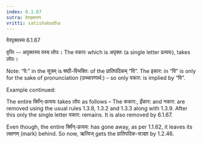```yaml
---
index: 6.1.67
sutra: वेरपृक्तस्य
vritti: satishabodha
---
```



 वेरपृक्तस्य 6.1.67 


वृत्तिः -- अपृक्तस्य वस्य लोपः। The वकारः which is अपृक्तः (a single letter प्रत्ययः), takes लोपः। 

Note: “वे:” in the सूत्रम् is षष्ठी-विभक्ति: of the प्रातिपदिकम् “वि”. The इकार: in “वि” is only for the sake of pronunciation (उच्चारणार्थ:) – so only वकार: is implied by “वि”. 


Example continued: 


The entire क्विँन्-प्रत्ययः takes लोपः as follows – The ककार:, इँकार: and नकार: are removed using the usual rules 1.3.8, 1.3.2 and 1.3.3 along with 1.3.9. After this only the single letter वकार: remains. It is also removed by 6.1.67. 


Even though, the entire क्विँन्-प्रत्यय: has gone away, as per 1.1.62, it leaves its लक्षणम् (mark) behind. So now, ऋत्विज् gets the प्रातिपदिक-सञ्ज्ञा by 1.2.46. 



